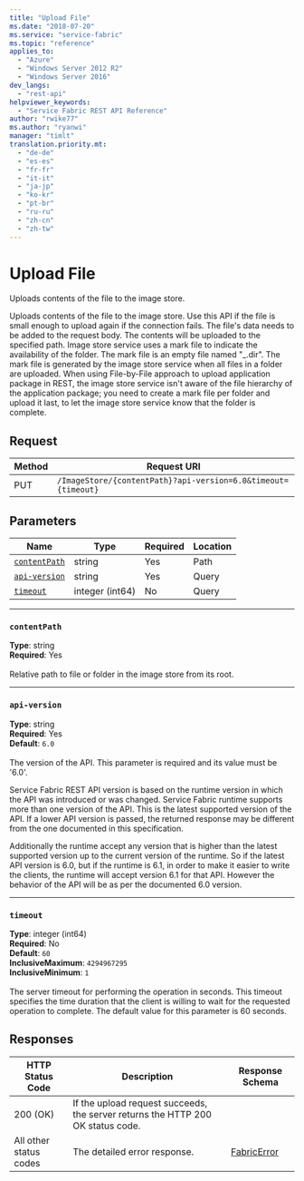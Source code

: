 ```yaml
---
title: "Upload File"
ms.date: "2018-07-20"
ms.service: "service-fabric"
ms.topic: "reference"
applies_to: 
  - "Azure"
  - "Windows Server 2012 R2"
  - "Windows Server 2016"
dev_langs: 
  - "rest-api"
helpviewer_keywords: 
  - "Service Fabric REST API Reference"
author: "rwike77"
ms.author: "ryanwi"
manager: "timlt"
translation.priority.mt: 
  - "de-de"
  - "es-es"
  - "fr-fr"
  - "it-it"
  - "ja-jp"
  - "ko-kr"
  - "pt-br"
  - "ru-ru"
  - "zh-cn"
  - "zh-tw"
---
```

# Upload File
Uploads contents of the file to the image store.

Uploads contents of the file to the image store. Use this API if the file is small enough to upload again if the connection fails. The file's data needs to be added to the request body. The contents will be uploaded to the specified path. Image store service uses a mark file to indicate the availability of the folder. The mark file is an empty file named "_.dir". The mark file is generated by the image store service when all files in a folder are uploaded. When using File-by-File approach to upload application package in REST, the image store service isn't aware of the file hierarchy of the application package; you need to create a mark file per folder and upload it last, to let the image store service know that the folder is complete.


## Request
| Method | Request URI |
| ------ | ----------- |
| PUT | `/ImageStore/{contentPath}?api-version=6.0&timeout={timeout}` |


## Parameters
| Name | Type | Required | Location |
| --- | --- | --- | --- |
| [`contentPath`](#contentpath) | string | Yes | Path |
| [`api-version`](#api-version) | string | Yes | Query |
| [`timeout`](#timeout) | integer (int64) | No | Query |

____
### `contentPath`
__Type__: string <br/>
__Required__: Yes<br/>
<br/>
Relative path to file or folder in the image store from its root.

____
### `api-version`
__Type__: string <br/>
__Required__: Yes<br/>
__Default__: `6.0` <br/>
<br/>
The version of the API. This parameter is required and its value must be '6.0'.

Service Fabric REST API version is based on the runtime version in which the API was introduced or was changed. Service Fabric runtime supports more than one version of the API. This is the latest supported version of the API. If a lower API version is passed, the returned response may be different from the one documented in this specification.

Additionally the runtime accept any version that is higher than the latest supported version up to the current version of the runtime. So if the latest API version is 6.0, but if the runtime is 6.1, in order to make it easier to write the clients, the runtime will accept version 6.1 for that API. However the behavior of the API will be as per the documented 6.0 version.


____
### `timeout`
__Type__: integer (int64) <br/>
__Required__: No<br/>
__Default__: `60` <br/>
__InclusiveMaximum__: `4294967295` <br/>
__InclusiveMinimum__: `1` <br/>
<br/>
The server timeout for performing the operation in seconds. This timeout specifies the time duration that the client is willing to wait for the requested operation to complete. The default value for this parameter is 60 seconds.

## Responses

| HTTP Status Code | Description | Response Schema |
| --- | --- | --- |
| 200 (OK) | If the upload request succeeds, the server returns the HTTP 200 OK status code.<br/> |  |
| All other status codes | The detailed error response.<br/> | [FabricError](sfclient-v63-model-fabricerror.md) |
